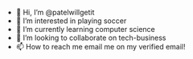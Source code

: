 - 👋 Hi, I’m @patelwillgetit
- 👀 I’m interested in playing soccer 
- 🌱 I’m currently learning computer science 
- 💞️ I’m looking to collaborate on tech-business
- 📫 How to reach me email me on my verified email!

<!---
patelwillgetit/patelwillgetit is a ✨ special ✨ repository because its `README.md` (this file) appears on your GitHub profile.
You can click the Preview link to take a look at your changes.
--->
